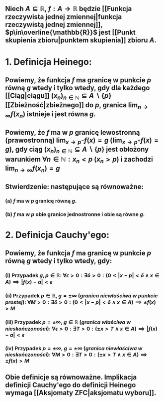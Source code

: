 ## Niech $A\subseteq\mathbb{R}$, $f:A\to\mathbb{R}$ będzie  [[Funkcja rzeczywista jednej zmiennej|funkcja rzeczywistą jednej zmiennej]], $p\in\overline{\mathbb{R}}$ jest [[Punkt skupienia zbioru|punktem skupienia]] zbioru $A$.
# 1.  **Definicja Heinego**:
## Powiemy, że funkcja $f$ ma **granicę w punkcie $p$ równą** $g$ wtedy i tylko wtedy, gdy dla każdego [[Ciąg|ciągu]] $(x_n)_{n\in\mathbb{N}}\subseteq A\backslash\{p\}$ [[Zbieżność|zbieżnego]] do $p$, granica $\lim_{n\to\infty}f(x_n)$ istnieje i jest równa $g$.
##  Powiemy, że $f$ ma w $p$ **granicę lewostronną (prawostronną)** $\lim_{x\to p^-}f(x)=g$ ($\lim_{x\to p^+}f(x)=g$), gdy ciąg $(x_n)_{n\in\mathbb{N}}\subseteq A\backslash\{p\}$ jest obłożony warunkiem $\forall{n\in\mathbb{N}}:x_n<p$ ($x_n>p$) i zachodzi $\lim_{n\to\infty}f(x_n)=g$
## **Stwierdzenie**: następujące są równoważne:
### (a) $f$ ma w $p$ granicę równą $g$.
### (b) $f$ ma w $p$ obie granice jednostronne i obie są równe $g$. 

# 2. **Definicja Cauchy'ego**:
## Powiemy, że funkcja $f$ ma **granicę w punkcie $p$ równą** $g$ wtedy i tylko wtedy, gdy:
### (i) Przypadek $g,p\in\mathbb{R}$: $\forall{\epsilon>0}:\exists{\delta>0}:(0<|x-p|<\delta \wedge x\in A) \implies |f(x)-a|<\epsilon$
### (ii) Przypadek $p\in\mathbb{R}$, $g=\pm\infty$ (*granica niewłaściwa w punkcie prostej*): $\forall{M>0}:\exists{\delta>0}:(0<|x-p|<\delta\wedge x\in A)\implies \pm f(x)>M$
### (iii) Przypadek $p=\pm\infty$, $g\in\mathbb{R}$  (*granica właściwa w nieskończoności*): $\forall{\epsilon>0}:\exists{T>0}:(\pm x>T\wedge x\in A)\implies |f(x)-a|<\epsilon$
### (iv) Przypadek $p=\pm\infty$, $g=\pm\infty$ (*granica niewłaściwa w nieskończoności*):  $\forall{M>0}:\exists{T>0}:(\pm x>T\wedge x\in A)\implies \pm f(x)>M$

## Obie definicje są równoważne. Implikacja definicji Cauchy'ego do definicji Heinego wymaga [[Aksjomaty ZFC|aksjomatu wyboru]].
